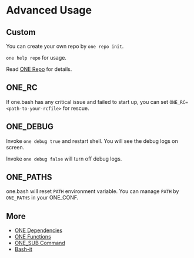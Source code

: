# Advanced Usage

## Custom

You can create your own repo by `one repo init`.

`one help repo` for usage.

Read [ONE Repo](./repo.md) for details.

## ONE_RC

If one.bash has any critical issue and failed to start up, you can set `ONE_RC=<path-to-your-rcfile>` for rescue.

## ONE_DEBUG

Invoke `one debug true` and restart shell. You will see the debug logs on screen.

Invoke `one debug false` will turn off debug logs.

## ONE_PATHS

one.bash will reset `PATH` environment variable.
You can manage `PATH` by `ONE_PATHS` in your ONE_CONF.

## More

- [ONE Dependencies](./dep.md)
- [ONE Functions](./one-functions.md)
- [ONE_SUB Command](./one-sub-cmd.md)
- [Bash-it](./bash-it.md)
